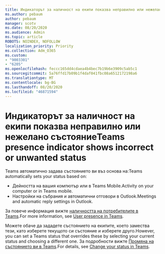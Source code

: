 ```yaml
---
title: Индикаторът за наличност на екипи показва неправилно или нежелано състояние
ms.author: pebaum
author: pebaum
manager: scotv
ms.date: 08/20/2020
ms.audience: Admin
ms.topic: article
ROBOTS: NOINDEX, NOFOLLOW
localization_priority: Priority
ms.collection: Adm_O365
ms.custom:
- "9003301"
- "6205"
ms.openlocfilehash: feccc165dd4cdaea4b4bec7b19b6e3909c5ab5c1
ms.sourcegitcommit: 5a76ffd17b09b1f4daf041fbc08a6512172198a6
ms.translationtype: MT
ms.contentlocale: bg-BG
ms.lasthandoff: 08/20/2020
ms.locfileid: "46871594"
---
```

# <a name="teams-presence-indicator-shows-incorrect-or-unwanted-status"></a><span data-ttu-id="fdee3-102">Индикаторът за наличност на екипи показва неправилно или нежелано състояние</span><span class="sxs-lookup"><span data-stu-id="fdee3-102">Teams presence indicator shows incorrect or unwanted status</span></span>

<span data-ttu-id="fdee3-103">Teams автоматично задава състоянието ви въз основа на:</span><span class="sxs-lookup"><span data-stu-id="fdee3-103">Teams automatically sets your status based on:</span></span>

- <span data-ttu-id="fdee3-104">Дейността на вашия компютър или в Teams Mobile.</span><span class="sxs-lookup"><span data-stu-id="fdee3-104">Activity on your computer or in Teams mobile.</span></span>
- <span data-ttu-id="fdee3-105">Настройки на събрания и автоматични отговори в Outlook.</span><span class="sxs-lookup"><span data-stu-id="fdee3-105">Meetings and automatic reply settings in Outlook.</span></span>

<span data-ttu-id="fdee3-106">За повече информация вижте [наличността на потребителите в Teams](https://docs.microsoft.com/microsoftteams/presence-admins).</span><span class="sxs-lookup"><span data-stu-id="fdee3-106">For more information, see [User presence in Teams](https://docs.microsoft.com/microsoftteams/presence-admins).</span></span>  

<span data-ttu-id="fdee3-107">Можете обаче да зададете състоянието на екипите, което замества тези, като изберете текущото си състояние и изберете друго.</span><span class="sxs-lookup"><span data-stu-id="fdee3-107">However, you can set a Teams status that overrides these by selecting your current status and choosing a different one.</span></span> <span data-ttu-id="fdee3-108">За подробности вижте [Промяна на състоянието ви в Teams](https://support.microsoft.com/office/change-your-status-in-teams-ce36ed14-6bc9-4775-a33e-6629ba4ff78e).</span><span class="sxs-lookup"><span data-stu-id="fdee3-108">For details, see [Change your status in Teams](https://support.microsoft.com/office/change-your-status-in-teams-ce36ed14-6bc9-4775-a33e-6629ba4ff78e).</span></span>